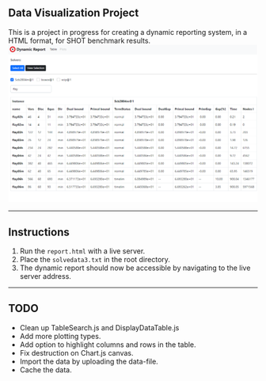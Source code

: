 ## Data Visualization Project
This is a project in progress for creating a dynamic reporting system, in a HTML format, for SHOT benchmark results.
![Screenshot](./Docs/Images/OverView.png)

---
## Instructions
1. Run the `report.html` with a live server.
2. Place the `solvedata3.txt` in the root directory.
3. The dynamic report should now be accessible by navigating to the live server address.
--- 
## TODO
- Clean up TableSearch.js and DisplayDataTable.js
- Add more plotting types.
- Add option to highlight columns and rows in the table.
- Fix destruction on Chart.js canvas.
- Import the data by uploading the data-file.
- Cache the data.